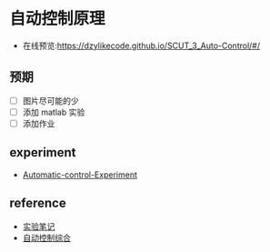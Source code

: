 # 自动控制原理

- 在线预览:https://dzylikecode.github.io/SCUT_3_Auto-Control/#/

## 预期

- [ ] 图片尽可能的少
- [ ] 添加 matlab 实验
- [ ] 添加作业

## experiment

- [Automatic-control-Experiment](https://github.com/dzylikecode/Automatic-control-Experiment)

## reference

- [实验笔记](https://github.com/dzylikecode/Automatic-control-Experiment)
- [自动控制综合](https://github.com/Hlilmbbo/automatic-control-synthesis)
